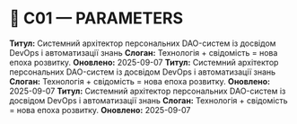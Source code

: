 # 🧭 C01 — PARAMETERS

**Титул:**  Системний архітектор персональних DAO-систем із досвідом DevOps і автоматизації знань
**Слоган:**  Технологія + свідомість = нова епоха розвитку.
**Оновлено:** 2025-09-07
**Титул:**  Системний архітектор персональних DAO-систем із досвідом DevOps і автоматизації знань
**Слоган:**  Технологія + свідомість = нова епоха розвитку.
**Оновлено:** 2025-09-07
**Титул:**  Системний архітектор персональних DAO-систем із досвідом DevOps і автоматизації знань
**Слоган:**  Технологія + свідомість = нова епоха розвитку.
**Оновлено:** 2025-09-07

